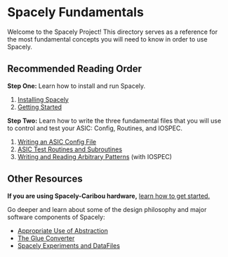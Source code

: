 # Spacely Fundamentals

Welcome to the Spacely Project! This directory serves as a reference for the most fundamental concepts you will need to know in order to use Spacely. 


## Recommended Reading Order

**Step One:** Learn how to install and run Spacely. 

1. [Installing Spacely](</fundamentals/Installing Spacely.md>)
2. [Getting Started](</fundamentals/Getting Started.md>)

**Step Two:** Learn how to write the three fundamental files that you will use to control and test your ASIC: Config, Routines, and IOSPEC.

1. [Writing an ASIC Config File](</fundamentals/Writing an ASIC Config File.md>)
2. [ASIC Test Routines and Subroutines](</fundamentals/ASIC Test Routines and Subroutines.md>)
3. [Writing and Reading Arbitrary Patterns](</fundamentals/Writing and Reading Arbitrary Patterns.md>) (with IOSPEC)

## Other Resources

**If you are using Spacely-Caribou hardware,** [learn how to get started.](</spacely-caribou/basic-setup/ZCU102 Setup for Spacely-Caribou.md>)

Go deeper and learn about some of the design philosophy and major software components of Spacely:
- [Appropriate Use of Abstraction](</philosophy/Appropriate Use of Abstraction.md>)
- [The Glue Converter](</special-topics/The Glue Converter.md>)
- [Spacely Experiments and DataFiles](</special-topics/Spacely Experiments and DataFiles.md>)